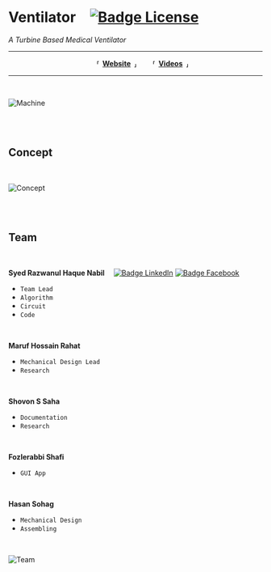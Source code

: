 
# Ventilator [![Badge License]][License]

*A Turbine Based Medical Ventilator*

---

<div align = 'center'>

  **⸢ [Website] ⸥**
  **⸢ [Videos] ⸥**
  
</div>

---

<br>


![Machine] 

<br>
<br>

## Concept

<br>

![Concept]

<br>
<br>

## Team

<br>

**Syed Razwanul Haque Nabil** 
[![Badge LinkedIn]][Nabil LinkedIn]
[![Badge Facebook]][Nabil Facebook]

- `Team Lead`
- `Algorithm`
- `Circuit`
- `Code`

<br>

**Maruf Hossain Rahat**

- `Mechanical Design Lead`
- `Research`

<br>

**Shovon S Saha**

- `Documentation`
- `Research`

<br>

**Fozlerabbi Shafi**

- `GUI App`

<br>

**Hasan Sohag**

- `Mechanical Design`
- `Assembling`

<br>

![Team]


<!----------------------------------------------------------------------------->

[Website]: https://www.nabilbd.com/ventilator
[Videos]: https://www.youtube.com/playlist?list=PLWOXOpFr-Z50Q3X0qPz6WNfCwyVcnYaeS 

[License]: LICENSE

<!----------------------------------{ Badges }--------------------------------->

[Badge Facebook]: https://img.shields.io/badge/Facebook-1877F2?style=for-the-badge&logo=facebook&logoColor=white
[Badge LinkedIn]: https://img.shields.io/badge/LinkedIn-0077B5?style=for-the-badge&logo=linkedin&logoColor=white
[Badge License]: https://licensebuttons.net/l/by-sa/4.0/80x15.png




<!-------------------------------{ Contributors }------------------------------>

[Nabil Facebook]: https://www.fb.com/Nabilphysics
[Nabil LinkedIn]: https://www.linkedin.com/in/nabilphysics/


<!----------------------------------{ Photos }--------------------------------->

[Concept]: Project%20Gallery/system%20diagram%20of%20crux%20ventilator.png
[Machine]: Project%20Gallery/crux%20open%20source%20ventilator.jpg
[Team]: Project%20Gallery/team%20photo.jpg
